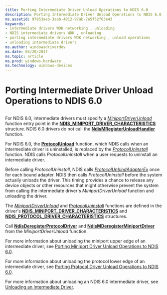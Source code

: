 ```yaml
---
title: Porting Intermediate Driver Unload Operations to NDIS 6.0
description: Porting Intermediate Driver Unload Operations to NDIS 6.0
ms.assetid: 97853aeb-3aab-4012-97ab-7e5f52f03e43
keywords:
- intermediate drivers WDK networking , unloading
- NDIS intermediate drivers WDK , unloading
- porting intermediate drivers WDK networking , unload operations
- unloading intermediate drivers
ms.author: windowsdriverdev
ms.date: 04/20/2017
ms.topic: article
ms.prod: windows-hardware
ms.technology: windows-devices
---
```


# Porting Intermediate Driver Unload Operations to NDIS 6.0


## <a href="" id="ddk-porting-intermediate-driver-unload-operations-to-ndis-6-0-nd"></a>


For NDIS 6.0, intermediate drivers must specify a [*MiniportDriverUnload*](https://msdn.microsoft.com/library/windows/hardware/ff559378) function entry point in the [**NDIS\_MINIPORT\_DRIVER\_CHARACTERISTICS**](https://msdn.microsoft.com/library/windows/hardware/ff565958) structure. NDIS 6.0 drivers do not call the [**NdisMRegisterUnloadHandler**](https://msdn.microsoft.com/library/windows/hardware/ff553606) function.

For NDIS 6.0, the [**ProtocolUnload**](https://msdn.microsoft.com/library/windows/hardware/ff563261) function, which NDIS calls when an intermediate driver is uninstalled, is replaced by the [*ProtocolUninstall*](https://msdn.microsoft.com/library/windows/hardware/ff570279) function. NDIS calls *ProtocolUninstall* when a user requests to uninstall an intermediate driver.

Before calling *ProtocolUninstall*, NDIS calls [*ProtocolUnbindAdapterEx*](https://msdn.microsoft.com/library/windows/hardware/ff570278) once for each bound adapter. NDIS then calls *ProtocolUninstall* before the system actually unloads the driver. This timing provides a chance to release any device objects or other resources that might otherwise prevent the system from calling the intermediate driver's *MiniportDriverUnload* function and unloading the driver.

The [*MiniportDriverUnload*](https://msdn.microsoft.com/library/windows/hardware/ff559378) and [*ProtocolUninstall*](https://msdn.microsoft.com/library/windows/hardware/ff570279) functions are defined in the driver's [**NDIS\_MINIPORT\_DRIVER\_CHARACTERISTICS**](https://msdn.microsoft.com/library/windows/hardware/ff565958) and [**NDIS\_PROTOCOL\_DRIVER\_CHARACTERISTICS**](https://msdn.microsoft.com/library/windows/hardware/ff566825) structures.

Call [**NdisDeregisterProtocolDriver**](https://msdn.microsoft.com/library/windows/hardware/ff561743) and [**NdisMDeregisterMiniportDriver**](https://msdn.microsoft.com/library/windows/hardware/ff563578) from the *MiniportDriverUnload* function.

For more information about unloading the miniport upper edge of an intermediate driver, see [Porting Miniport Driver Unload Operations to NDIS 6.0](porting-miniport-driver-unload-operations-to-ndis-6-0.md).

For more information about unloading the protocol lower edge of an intermediate driver, see [Porting Protocol Driver Unload Operations to NDIS 6.0](porting-protocol-driver-unload-operations-to-ndis-6-0.md).

For more information about unloading an NDIS 6.0 intermediate driver, see [Unloading an Intermediate Driver](unloading-an-intermediate-driver.md).

 

 





